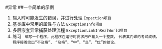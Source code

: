 #异常
##一个简单的示例
1. 输入时可能发生的错误，并进行处理
 `Expection项目`
2. 基类库中常用的属性与方法
 `ExceptionInfo项目`
3. 多层嵌套异常捕获处理流程
 `ExceptionLinkInRealWorld项目`
4. 练习
 ` 编写一个程序，此程序在运行时要求用户输入一个整数，`
 `代表某门课的考试成绩，程序接着给出“不及格”、`
 `“及格”、“中”、“良”、“优”的结论。`
